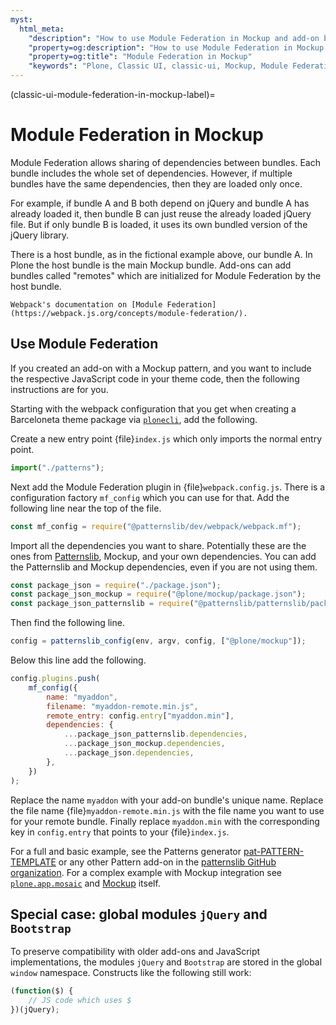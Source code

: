```yaml
---
myst:
  html_meta:
    "description": "How to use Module Federation in Mockup and add-on bundles."
    "property=og:description": "How to use Module Federation in Mockup and add-on bundles."
    "property=og:title": "Module Federation in Mockup"
    "keywords": "Plone, Classic UI, classic-ui, Mockup, Module Federation, webpack, JavaScript"
---
```


(classic-ui-module-federation-in-mockup-label)=

# Module Federation in Mockup

Module Federation allows sharing of dependencies between bundles.
Each bundle includes the whole set of dependencies.
However, if multiple bundles have the same dependencies, then they are loaded only once.

For example, if bundle A and B both depend on jQuery and bundle A has already loaded it, then bundle B can just reuse the already loaded jQuery file.
But if only bundle B is loaded, it uses its own bundled version of the jQuery library.

There is a host bundle, as in the fictional example above, our bundle A.
In Plone the host bundle is the main Mockup bundle.
Add-ons can add bundles called "remotes" which are initialized for Module Federation by the host bundle.

```{seealso}
Webpack's documentation on [Module Federation](https://webpack.js.org/concepts/module-federation/).
```


## Use Module Federation

If you created an add-on with a Mockup pattern, and you want to include the respective JavaScript code in your theme code, then the following instructions are for you.

Starting with the webpack configuration that you get when creating a Barceloneta theme package via [`plonecli`](https://pypi.org/project/plonecli/), add the following.

Create a new entry point {file}`index.js` which only imports the normal entry point.

```js
import("./patterns");
```

Next add the Module Federation plugin in {file}`webpack.config.js`.
There is a configuration factory `mf_config` which you can use for that.
Add the following line near the top of the file.

```js
const mf_config = require("@patternslib/dev/webpack/webpack.mf");
```

Import all the dependencies you want to share.
Potentially these are the ones from [Patternslib](https://github.com/Patternslib/Patterns/blob/master/package.json), Mockup, and your own dependencies.
You can add the Patternslib and Mockup dependencies, even if you are not using them.

```js
const package_json = require("./package.json");
const package_json_mockup = require("@plone/mockup/package.json");
const package_json_patternslib = require("@patternslib/patternslib/package.json");
```

Then find the following line.

```js
config = patternslib_config(env, argv, config, ["@plone/mockup"]);
```

Below this line add the following.

```js
config.plugins.push(
    mf_config({
        name: "myaddon",
        filename: "myaddon-remote.min.js",
        remote_entry: config.entry["myaddon.min"],
        dependencies: {
            ...package_json_patternslib.dependencies,
            ...package_json_mockup.dependencies,
            ...package_json.dependencies,
        },
    })
);
```

Replace the name `myaddon` with your add-on bundle's unique name.
Replace the file name {file}`myaddon-remote.min.js` with the file name you want to use for your remote bundle.
Finally replace `myaddon.min` with the corresponding key in `config.entry` that points to your {file}`index.js`.

For a full and basic example, see the Patterns generator [pat-PATTERN-TEMPLATE](https://github.com/Patternslib/pat-PATTERN_TEMPLATE/blob/master/webpack.config.js) or any other Pattern add-on in the [patternslib GitHub organization](https://github.com/patternslib/).
For a complex example with Mockup integration see [`plone.app.mosaic`](https://github.com/plone/plone.app.mosaic/blob/master/webpack.config.js) and [Mockup](https://github.com/plone/mockup/blob/master/webpack.config.js) itself.


## Special case: global modules `jQuery` and `Bootstrap`

To preserve compatibility with older add-ons and JavaScript implementations, the modules `jQuery` and `Bootstrap` are stored in the  global `window` namespace.
Constructs like the following still work:

```js
(function($) {
    // JS code which uses $
})(jQuery);
```
